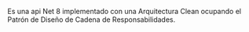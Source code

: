 Es una api Net 8 implementado con una Arquitectura Clean ocupando el Patrón de Diseño de Cadena de Responsabilidades.
